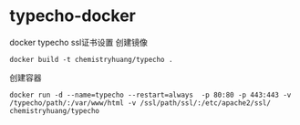 # typecho-docker
docker typecho ssl证书设置
创建镜像

```shell
docker build -t chemistryhuang/typecho .
```

创建容器

```shell
docker run -d --name=typecho --restart=always  -p 80:80 -p 443:443 -v /typecho/path/:/var/www/html -v /ssl/path/ssl/:/etc/apache2/ssl/ chemistryhuang/typecho
```

